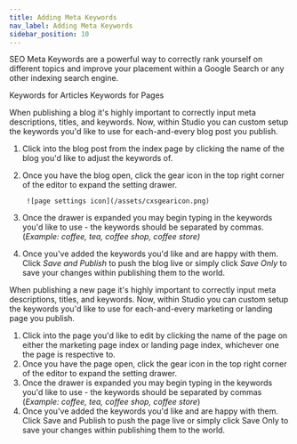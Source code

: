 ```yaml
---
title: Adding Meta Keywords
nav_label: Adding Meta Keywords
sidebar_position: 10
---
```


SEO Meta Keywords are a powerful way to correctly rank yourself on different topics and improve your placement within a Google Search or any other indexing search engine.

Keywords for Articles Keywords for Pages

When publishing a blog it's highly important to correctly input meta descriptions, titles, and keywords. Now, within Studio you can custom setup the keywords you'd like to use for each-and-every blog post you publish.

1. Click into the blog post from the index page by clicking the name of the blog you'd like to adjust the keywords of.
2. Once you have the blog open, click the gear icon in the top right corner of the editor to expand the setting drawer.

        ![page settings icon](/assets/cxsgearicon.png)

3. Once the drawer is expanded you may begin typing in the keywords you'd like to use - the keywords should be separated by commas. (*Example: coffee, tea, coffee shop, coffee store)*
4. Once you've added the keywords you'd like and are happy with them. Click *Save and Publish* to push the blog live or simply click *Save Only* to save your changes within publishing them to the world.

When publishing a new page it's highly important to correctly input meta descriptions, titles, and keywords. Now, within Studio you can custom setup the keywords you'd like to use for each-and-every marketing or landing page you publish.

1. Click into the page you'd like to edit by clicking the name of the page on either the marketing page index or landing page index, whichever one the page is respective to.
2. Once you have the page open, click the gear icon in the top right corner of the editor to expand the setting drawer.
3. Once the drawer is expanded you may begin typing in the keywords you'd like to use - the keywords should be separated by commas (*Example: coffee, tea, coffee shop, coffee store*)
4. Once you've added the keywords you'd like and are happy with them. Click Save and Publish to push the page live or simply click Save Only to save your changes within publishing them to the world.
